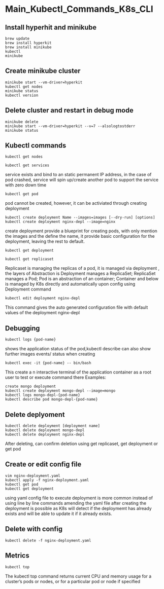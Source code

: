 # Main_Kubectl_Commands_K8s_CLI
## Install hyperhit and minikube
```
brew update
brew install hyperkit
brew install minikube
kubectl
minikube
```


## Create minikube cluster
```
minikube start --vm-driver=hyperkit
kubectl get nodes
minikube status
kubectl version
```

## Delete cluster and restart in debug mode
```
minikube delete
minikube start --vm-driver=hyperkit --v=7 --alsologtostderr
minikube status
```

## Kubectl commands
```
kubectl get nodes
```
```
kubectl get services
```
service exists and bind to an static permanent IP address, in the case of pod crashed, service will spin up/create another pod to support the service with zero down time
```
kubectl get pod
```
pod cannot be created, however, it can be activiated through creating deployment
```
kubectl create deployment Name --images=images [--dry-run] [options]
kubectl create deployment nginx-depl --image=nginx
```
create deployment provide a blueprint for creating pods, with only mention the images and the define the name, it provide basic configuration for the deployment, leaving the rest to default. 
```
kubectl get deployment
```
```
kubectl get replicaset
```
Replicaset is managing the replicas of a pod, it is managed via deployment , the layers of Abstraction is 
Deployment manages a ReplicaSet; 
ReplicaSet manages a Pod;
Pod is an abstraction of an container;
Container and below is managed by K8s directly and automatically upon config using Deployment command

```
kubectl edit deployment nginx-depl
```
This command gives the auto generated configuration file with default values of the deployment nginx-depl

## Debugging
```
kubectl logs {pod-name}
```
shows the application status of the pod,kubectl describe can also show further images events/ status when creating 
```
kubectl exec -it {pod-name} -- bin/bash
```
This create a n interactive terminal of the application container as a root user to test or execute command there
Examples:
```
create mongo deployment
kubectl create deployment mongo-depl --image=mongo
kubectl logs mongo-depl-{pod-name}
kubectl describe pod mongo-depl-{pod-name}
```

## Delete deplyoment
```
kubectl delete deployment [deployment name]
kubectl delete deployment mongo-depl
kubectl delete deployment nginx-depl
```
After deleting, can confirm deletion using get replicaset, get deployment or get pod

## Create or edit config file
```
vim nginx-deployment.yaml
kubectl apply -f nginx-deployment.yaml
kubectl get pod
kubectl get deployment
```
using yaml config file to execute deployment is more common instead of using line by line commands 
amending the yaml file after creating the deployment is possible as K8s will detect if the deploymemt has already exists and will be able to update it if it already exists.

## Delete with config
```
kubectl delete -f nginx-deployment.yaml
```
## Metrics
```
kubectl top 
```
The kubectl top command returns current CPU and memory usage for a cluster’s pods or nodes, or for a particular pod or node if specified
